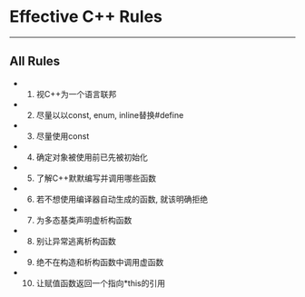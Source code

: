 # **Effective C++ Rules**
***


## **All Rules**
 * 01. 视C++为一个语言联邦
 * 02. 尽量以以const, enum, inline替换#define
 * 03. 尽量使用const 
 * 04. 确定对象被使用前已先被初始化
 * 05. 了解C++默默编写并调用哪些函数
 * 06. 若不想使用编译器自动生成的函数, 就该明确拒绝
 * 07. 为多态基类声明虚析构函数
 * 08. 别让异常逃离析构函数
 * 09. 绝不在构造和析构函数中调用虚函数
 * 10. 让赋值函数返回一个指向*this的引用
